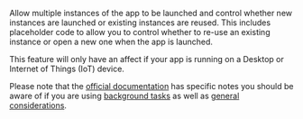 ﻿Allow multiple instances of the app to be launched and control whether new instances are launched or existing instances are reused. This includes placeholder code to allow you to control whether to re-use an existing instance or open a new one when the app is launched.

This feature will only have an affect if your app is running on a Desktop or Internet of Things (IoT) device.

Please note that the [official documentation](https://docs.microsoft.com/en-us/windows/uwp/launch-resume/multi-instance-uwp) has specific notes you should be aware of if you are using [background tasks](https://docs.microsoft.com/en-us/windows/uwp/launch-resume/multi-instance-uwp#background-tasks-and-multi-instancing) as well as [general considerations](https://docs.microsoft.com/en-us/windows/uwp/launch-resume/multi-instance-uwp#additional-considerations).
